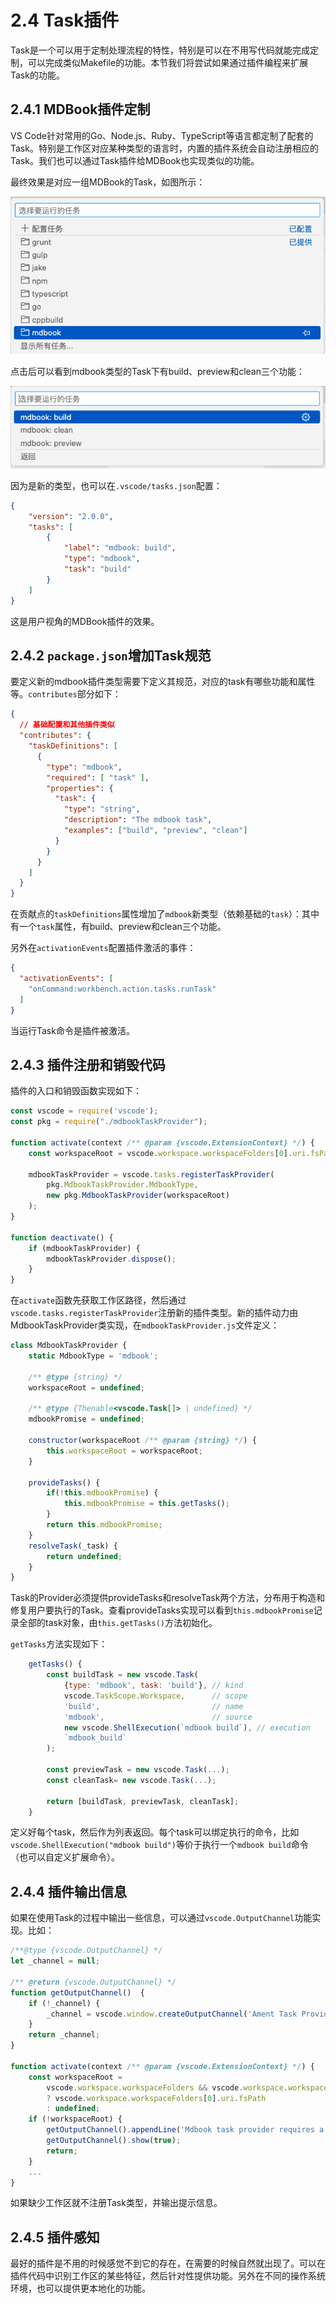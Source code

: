 # 2.4 Task插件

Task是一个可以用于定制处理流程的特性，特别是可以在不用写代码就能完成定制，可以完成类似Makefile的功能。本节我们将尝试如果通过插件编程来扩展Task的功能。

## 2.4.1 MDBook插件定制

VS Code针对常用的Go、Node.js、Ruby、TypeScript等语言都定制了配套的Task。特别是工作区对应某种类型的语言时，内置的插件系统会自动注册相应的Task。我们也可以通过Task插件给MDBook也实现类似的功能。

最终效果是对应一组MDBook的Task，如图所示：

![](../images/ch2.4-01.png)

点击后可以看到mdbook类型的Task下有build、preview和clean三个功能：

![](../images/ch2.4-02.png)

因为是新的类型，也可以在`.vscode/tasks.json`配置：

```json
{
	"version": "2.0.0",
	"tasks": [
		{
			"label": "mdbook: build",
			"type": "mdbook",
			"task": "build"
		}
	]
}
```

这是用户视角的MDBook插件的效果。

## 2.4.2 `package.json`增加Task规范

要定义新的mdbook插件类型需要下定义其规范，对应的task有哪些功能和属性等。`contributes`部分如下：

```json
{
  // 基础配置和其他插件类似
  "contributes": {
    "taskDefinitions": [
      {
        "type": "mdbook",
        "required": [ "task" ],
        "properties": {
          "task": {
            "type": "string",
            "description": "The mdbook task",
            "examples": ["build", "preview", "clean"]
          }
        }
      }
    ]
  }
}
```

在贡献点的`taskDefinitions`属性增加了`mdbook`新类型（依赖基础的`task`）：其中有一个`task`属性，有build、preview和clean三个功能。

另外在`activationEvents`配置插件激活的事件：

```json
{
  "activationEvents": [
    "onCommand:workbench.action.tasks.runTask"
  ]
}
```

当运行Task命令是插件被激活。

## 2.4.3 插件注册和销毁代码

插件的入口和销毁函数实现如下：

```js
const vscode = require('vscode');
const pkg = require("./mdbookTaskProvider");

function activate(context /** @param {vscode.ExtensionContext} */) {
	const workspaceRoot = vscode.workspace.workspaceFolders[0].uri.fsPath;

	mdbookTaskProvider = vscode.tasks.registerTaskProvider(
		pkg.MdbookTaskProvider.MdbookType,
		new pkg.MdbookTaskProvider(workspaceRoot)
	);
}

function deactivate() {
	if (mdbookTaskProvider) {
		mdbookTaskProvider.dispose();
	}
}
```

在`activate`函数先获取工作区路径，然后通过`vscode.tasks.registerTaskProvider`注册新的插件类型。新的插件动力由MdbookTaskProvider类实现，在`mdbookTaskProvider.js`文件定义：

```js
class MdbookTaskProvider {
	static MdbookType = 'mdbook';

	/** @type {string} */
	workspaceRoot = undefined;

	/** @type {Thenable<vscode.Task[]> | undefined} */
	mdbookPromise = undefined;

	constructor(workspaceRoot /** @param {string} */) {
		this.workspaceRoot = workspaceRoot;
	}

	provideTasks() {
		if(!this.mdbookPromise) {
			this.mdbookPromise = this.getTasks();
		}
		return this.mdbookPromise;
	}
	resolveTask(_task) {
		return undefined;
	}
}
```

Task的Provider必须提供provideTasks和resolveTask两个方法，分布用于构造和修复用户要执行的Task。查看provideTasks实现可以看到`this.mdbookPromise`记录全部的task对象，由`this.getTasks()`方法初始化。

`getTasks`方法实现如下：

```js
	getTasks() {
		const buildTask = new vscode.Task(
			{type: 'mdbook', task: 'build'}, // kind
			vscode.TaskScope.Workspace,      // scope
			'build',                         // name
			'mdbook',                        // source
			new vscode.ShellExecution(`mdbook build`), // execution
			`mdbook_build`
		);

		const previewTask = new vscode.Task(...);
		const cleanTask= new vscode.Task(...);

		return [buildTask, previewTask, cleanTask];
	}
```

定义好每个task，然后作为列表返回。每个task可以绑定执行的命令，比如`vscode.ShellExecution("mdbook build")`等价于执行一个`mdbook build`命令（也可以自定义扩展命令）。

## 2.4.4 插件输出信息

如果在使用Task的过程中输出一些信息，可以通过`vscode.OutputChannel`功能实现。比如：

```js
/**@type {vscode.OutputChannel} */
let _channel = null;

/** @return {vscode.OutputChannel} */
function getOutputChannel()  {
	if (!_channel) {
		_channel = vscode.window.createOutputChannel('Ament Task Provider');
	}
	return _channel;
}

function activate(context /** @param {vscode.ExtensionContext} */) {
	const workspaceRoot =
		vscode.workspace.workspaceFolders && vscode.workspace.workspaceFolders.length > 0
		? vscode.workspace.workspaceFolders[0].uri.fsPath
		: undefined;
	if (!workspaceRoot) {
		getOutputChannel().appendLine('Mdbook task provider requires a workspace root.');
		getOutputChannel().show(true);
		return;
	}
	...
}
```

如果缺少工作区就不注册Task类型，并输出提示信息。

## 2.4.5 插件感知

最好的插件是不用的时候感觉不到它的存在，在需要的时候自然就出现了。可以在插件代码中识别工作区的某些特征，然后针对性提供功能。另外在不同的操作系统环境，也可以提供更本地化的功能。

<!--
https://code.visualstudio.com/api/extension-guides/task-provider

https://github.com/microsoft/vscode-extension-samples/tree/main/task-provider-sample
https://github.com/athackst/vscode-ament-task-provider

https://github.com/Microsoft/vscode/issues/71089
-->
